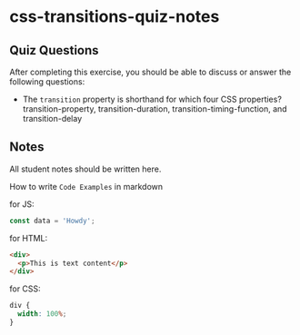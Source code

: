 # css-transitions-quiz-notes

## Quiz Questions

After completing this exercise, you should be able to discuss or answer the following questions:

- The `transition` property is shorthand for which four CSS properties?
  transition-property, transition-duration, transition-timing-function, and transition-delay

## Notes

All student notes should be written here.

How to write `Code Examples` in markdown

for JS:

```javascript
const data = 'Howdy';
```

for HTML:

```html
<div>
  <p>This is text content</p>
</div>
```

for CSS:

```css
div {
  width: 100%;
}
```
